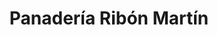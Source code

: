 ---
title: "Panadería Ribón Martín"
url: /medina-del-campo/panaderia-ribon-martin/
shop: panadería
---